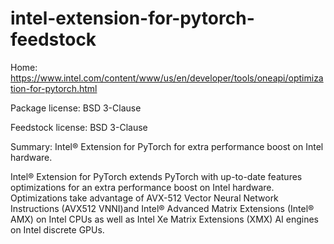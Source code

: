 # intel-extension-for-pytorch-feedstock

Home: https://www.intel.com/content/www/us/en/developer/tools/oneapi/optimization-for-pytorch.html

Package license: BSD 3-Clause

Feedstock license: BSD 3-Clause

Summary: Intel® Extension for PyTorch for extra performance boost on Intel hardware.

Intel® Extension for PyTorch extends PyTorch with up-to-date features optimizations
for an extra performance boost on Intel hardware. Optimizations take advantage of
AVX-512 Vector Neural Network Instructions (AVX512 VNNI)and Intel® Advanced Matrix Extensions
(Intel® AMX) on Intel CPUs as well as Intel Xe Matrix Extensions (XMX) AI engines on
Intel discrete GPUs.